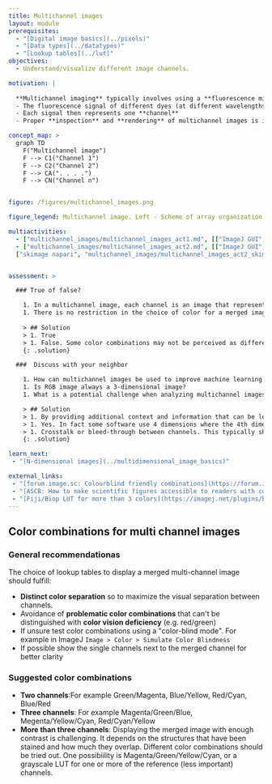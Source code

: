 ```yaml
---
title: Multichannel images
layout: module
prerequisites:
  - "[Digital image basics](../pixels)"
  - "[Data types](../datatypes)"
  - "[Lookup tables](../lut)"
objectives:
  - Understand/visualize different image channels.

motivation: |
  
  **Multichannel imaging** typically involves using a **fluorescence microscope** equipped with  multiple filter sets or detectors, each specific to a particular **fluorophore’s emission wavelength** (_Note_ that this differs from images acquired with color cameras e.g. histological stains)
  - The fluorescence signal of different dyes (at different wavelengths) can be **registered simultaneously** (or quasi) to one set of image spatial coordinates
  - Each signal then represents one **channel** 
  - Proper **inspection** and **rendering** of multichannel images is important to understand the spatial relationship between the different structures (e.g. colocalization)

concept_map: >
  graph TD
    F("Multichannel image")
    F --> C1("Channel 1")
    F --> C2("Channel 2")
    F --> CA(". . . .")
    F --> CN("Channel n")


figure: /figures/multichannel_images.png

figure_legend: Multichannel image. Left - Scheme of array organization for a multichannel image. Center - Example of three 2D (XY) images shown with grey look up table.  Right - All 3 channels overlaid to display a composite image using Cyan, Magenta, and Yellow look up tables, respectively. Note that the array shape of (X,Y,C) is just an example. The position of the channel dimension may differ depending on the data and the reader. 

multiactivities:
  - ["multichannel_images/multichannel_images_act1.md", [["ImageJ GUI", "multichannel_images/multichannel_images_act1_imagejgui.md"],["skimage napari", "multichannel_images/multichannel_images_act1_skimage_napari.py", "python"], ["Galaxy Napari", "multichannel_images/multichannel_images_act1_galaxy.md", "markdown"]]]
  - ["multichannel_images/multichannel_images_act2.md", [["ImageJ GUI", "multichannel_images/multichannel_images_act2_imagejgui.md"], ["ImageJ Macro", "multichannel_images/multichannel_images_act2_imagejmacro.ijm", "java"], 
  ["skimage napari", "multichannel_images/multichannel_images_act2_skimage_napari.py", "python"]]]


assessment: >

  ### True of false?

    1. In a multichannel image, each channel is an image that represents different data/stains
    1. There is no restriction in the choice of color for a merged image
    
    > ## Solution
    > 1. True
    > 1. False. Some color combinations may not be perceived as different colors by persons with color vision deficiency
    {: .solution}

  ###  Discuss with your neighbor

    1. How can multichannel images be used to improve machine learning models for image/object classification?
    1. Is RGB image always a 3-dimensional image?
    1. What is a potential challenge when analyzing multichannel images?

    > ## Solution
    > 1. By providing additional context and information that can be leveraged by the model
    > 1. Yes. In fact some software use 4 dimensions where the 4th dimension is transparency. If all channels are identical the image may render as a gray scale image.
    > 1. Crosstalk or bleed-through between channels. This typically should be corrected
    {: .solution}

learn_next:
 - "[N-dimensional images](../multidimensional_image_basics)"

external_links:
 - "[forum.image.sc: Colourblind friendly combinations](https://forum.image.sc/t/colourblind-friendly-colour-combinations/92567)"
 - "[ASCB: How to make scientific figures accessible to readers with color blindness](https://www.ascb.org/diversity-equity-and-inclusion/how-to-make-scientific-figures-accessible-to-readers-with-color-blindness/)"
 - "[Fiji/Biop LUT for more than 3 colors](https://imagej.net/plugins/biop-lookup-tables)"
---
```

## Color combinations for multi channel images

### General recommendationas
The choice of lookup tables to display a merged multi-channel image should fulfill:
 * **Distinct color separation** so to maximize the visual separation between channels.
 * Avoidance of **problematic color combinations** that can't be distinguished with **color vision deficiency** (e.g. red/green)
 * If unsure test color combinations using a "color-blind mode". For example in ImageJ `Image > Color > Simulate Color Blindness`
 * If possible show the single channels next to the merged channel for better clarity

### Suggested color combinations
* **Two channels**:For example Green/Magenta, Blue/Yellow, Red/Cyan, Blue/Red 
* **Three channels**: For example Magenta/Green/Blue, Megenta/Yellow/Cyan, Red/Cyan/Yellow
* **More than three channels**: Displaying the merged image with enough contrast is challenging. It depends on the structures that have been stained and how much they overlap. Different color combinations should be tried out. One possibiility is Magenta/Green/Yellow/Cyan, or a grayscale LUT for one or more of the reference (less important) channels. 



 